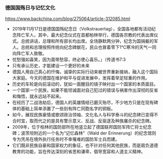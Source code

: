 ### 德国国殇日与记忆文化
https://www.backchina.com/blog/275064/article-312085.html
- 2019年11月17日是德国国殇纪念日（Volkstrauertag），全国各地都有活动纪念阵亡军人，其中，最大纪念仪式在首都柏林举行，德国各宗教的代表出席仪式。总统讲话，总理和所有部长均出席。全场静默两分钟，纪念为国捐躯的军人。总统和总理按照传统向纪念碑献花，民众也冒着零下1℃寒冷的天气一同向阵亡军人致敬。
- 忧愁强如喜笑，因为面带愁容，终必使心喜乐。」（传道书7:3
- 只有承认历史，才能建设一个更好的未来
- 德国人用自己真心的忏悔，诚挚的实际行动来被世界重新接纳，融入这个国际大家庭。今天的德国在维护和平与促进发展中，发挥着举足轻重的作用。
- 历史的车轮是向前滚动的，犹如一面醒目的镜子映衬出一个国家的本质面目。
- 一个国家一个民族，如果不能坦诚面对自己犯过的错误与祸害作出深彻的反省和悔悟，就永远站不起来。
- 在经历了二战浩劫后，德国人的英雄情结已磨灭殆尽，不少地方只是在现有碑体的基础上简单添置了一些刻有阵亡同胞名字的铜板。
- 如今，展现民族豪情或歌颂政治领袖、文化名人与科学泰斗的纪念碑已变得不合时宜，取而代之的是具有警示意义、反战、反驱逐及种族屠杀的纪念碑。
- 2009年，位于柏林的国防部所在地竖立起了德国联邦国防军阵亡将士纪念碑；波茨坦附近的一个名为“记忆森林”（Wald der Erinnerung）的纪念馆则专为凭吊在境外执行任务时不幸罹难的国防军士兵而建。
- 它们既非民族自豪和国家权力的象征，也不针对任何其他民族，而是肩负道德教育的功能，旨在传达深刻的省思和谦卑，倡导宽容和人道主义精神。
